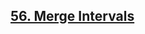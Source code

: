 ## [56. Merge Intervals](https://leetcode.com/problems/merge-intervals/?envType=study-plan&id=level-2)
